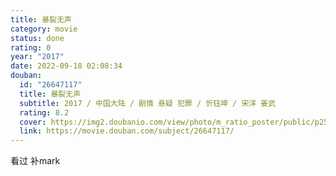```yaml
---
title: 暴裂无声
category: movie
status: done
rating: 0
year: "2017"
date: 2022-09-18 02:08:34
douban:
  id: "26647117"
  title: 暴裂无声
  subtitle: 2017 / 中国大陆 / 剧情 悬疑 犯罪 / 忻钰坤 / 宋洋 姜武
  rating: 8.2
  cover: https://img2.doubanio.com/view/photo/m_ratio_poster/public/p2517333671.jpg
  link: https://movie.douban.com/subject/26647117/
---
```


看过 补mark